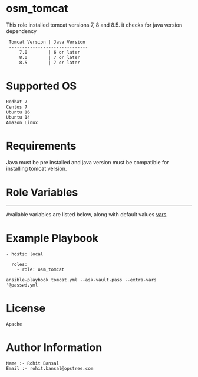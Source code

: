 # osm_tomcat
  

 This role installed tomcat versions 7, 8 and 8.5. it checks for java version dependency
```
 Tomcat Version | Java Version
 ------------------------------
     7.0        | 6 or later
     8.0        | 7 or later
     8.5        | 7 or later
```

# Supported OS  

```
Redhat 7
Centos 7
Ubuntu 16
Ubuntu 14
Amazon Linux
```
 
# Requirements

Java must be pre installed and java version must be compatible for installing tomcat version.


# Role Variables
 --------------

Available variables are listed below, along with default values [vars](https://gitlab.com/oosm/osm_tomcat/blob/master/vars/main.yml)


# Example Playbook
  
```
- hosts: local

  roles:
    - role: osm_tomcat

ansible-playbook tomcat.yml --ask-vault-pass --extra-vars '@passwd.yml'
```

# License
```
Apache
```

# Author Information
  
```
Name :- Rohit Bansal
Email :- rohit.bansal@opstree.com
```